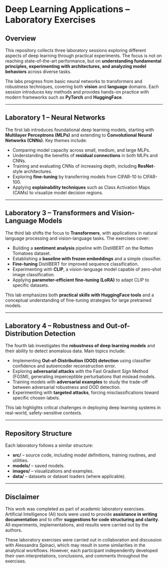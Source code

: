 # Deep Learning Applications – Laboratory Exercises

## Overview

This repository collects three laboratory sessions exploring different aspects of deep learning through practical experiments. The focus is not on reaching state-of-the-art performance, but on **understanding fundamental principles, experimenting with architectures, and analyzing model behaviors** across diverse tasks.

The labs progress from basic neural networks to transformers and robustness techniques, covering both **vision** and **language** domains. Each session introduces key methods and provides hands-on practice with modern frameworks such as **PyTorch** and **HuggingFace**.

---

## Laboratory 1 – Neural Networks

The first lab introduces foundational deep learning models, starting with **Multilayer Perceptrons (MLPs)** and extending to **Convolutional Neural Networks (CNNs)**.
Key themes include:

* Comparing model capacity across small, medium, and large MLPs.
* Understanding the benefits of **residual connections** in both MLPs and CNNs.
* Training and evaluating CNNs of increasing depth, including **ResNet**-style architectures.
* Exploring **fine-tuning** by transferring models from CIFAR-10 to CIFAR-100.
* Applying **explainability techniques** such as Class Activation Maps (CAMs) to visualize model decision regions.

---

## Laboratory 3 – Transformers and Vision-Language Models

The third lab shifts the focus to **Transformers**, with applications in natural language processing and vision-language tasks.
The exercises cover:

* Building a **sentiment analysis** pipeline with DistilBERT on the Rotten Tomatoes dataset.
* Establishing a **baseline with frozen embeddings** and a simple classifier.
* **Fine-tuning** DistilBERT for improved sequence classification.
* Experimenting with **CLIP**, a vision-language model capable of zero-shot image classification.
* Applying **parameter-efficient fine-tuning (LoRA)** to adapt CLIP to specific datasets.

This lab emphasizes both **practical skills with HuggingFace tools** and a conceptual understanding of fine-tuning strategies for large pretrained models.

---

## Laboratory 4 – Robustness and Out-of-Distribution Detection

The fourth lab investigates the **robustness of deep learning models** and their ability to detect anomalous data.
Main topics include:

* Implementing **Out-of-Distribution (OOD) detection** using classifier confidence and autoencoder reconstruction error.
* Exploring **adversarial attacks** with the Fast Gradient Sign Method (FGSM), generating imperceptible perturbations that mislead models.
* Training models with **adversarial examples** to study the trade-off between adversarial robustness and OOD detection.
* Experimenting with **targeted attacks**, forcing misclassifications toward specific chosen labels.

This lab highlights critical challenges in deploying deep learning systems in real-world, safety-sensitive contexts.

---

## Repository Structure

Each laboratory follows a similar structure:

* **src/** – source code, including model definitions, training routines, and utilities.
* **models/** – saved models.
* **images/** – visualizations and examples.
* **data/** – datasets or dataset loaders (where applicable).

---

## Disclaimer

This work was completed as part of academic laboratory exercises.
Artificial Intelligence (AI) tools were used to provide **assistance in writing documentation** and to offer **suggestions for code structuring and clarity**. All experiments, implementations, and results were carried out by the authors.

These laboratory exercises were carried out in collaboration and discussion with Alessandra Spinaci, which may result in some similarities in the analytical workflows. However, each participant independently developed their own interpretations, conclusions, and comments throughout the exercises.